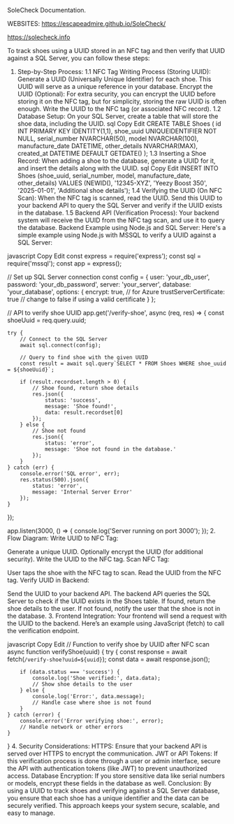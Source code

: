 SoleCheck Documentation.

WEBSITES:
https://escapeadmire.github.io/SoleCheck/

https://solecheck.info

To track shoes using a UUID stored in an NFC tag and then verify that UUID against a SQL Server, you can follow these steps:

1. Step-by-Step Process:
1.1 NFC Tag Writing Process (Storing UUID):
Generate a UUID (Universally Unique Identifier) for each shoe. This UUID will serve as a unique reference in your database.
Encrypt the UUID (Optional): For extra security, you can encrypt the UUID before storing it on the NFC tag, but for simplicity, storing the raw UUID is often enough.
Write the UUID to the NFC tag (or associated NFC record).
1.2 Database Setup:
On your SQL Server, create a table that will store the shoe data, including the UUID.
sql
Copy
Edit
CREATE TABLE Shoes (
    id INT PRIMARY KEY IDENTITY(1,1),
    shoe_uuid UNIQUEIDENTIFIER NOT NULL,
    serial_number NVARCHAR(50),
    model NVARCHAR(100),
    manufacture_date DATETIME,
    other_details NVARCHAR(MAX),
    created_at DATETIME DEFAULT GETDATE()
);
1.3 Inserting a Shoe Record:
When adding a shoe to the database, generate a UUID for it, and insert the details along with the UUID.
sql
Copy
Edit
INSERT INTO Shoes (shoe_uuid, serial_number, model, manufacture_date, other_details)
VALUES (NEWID(), '12345-XYZ', 'Yeezy Boost 350', '2025-01-01', 'Additional shoe details');
1.4 Verifying the UUID (On NFC Scan):
When the NFC tag is scanned, read the UUID.
Send this UUID to your backend API to query the SQL Server and verify if the UUID exists in the database.
1.5 Backend API (Verification Process):
Your backend system will receive the UUID from the NFC tag scan, and use it to query the database.
Backend Example using Node.js and SQL Server:
Here's a simple example using Node.js with MSSQL to verify a UUID against a SQL Server:

javascript
Copy
Edit
const express = require('express');
const sql = require('mssql');
const app = express();

// Set up SQL Server connection
const config = {
    user: 'your_db_user',
    password: 'your_db_password',
    server: 'your_server',
    database: 'your_database',
    options: {
        encrypt: true, // for Azure
        trustServerCertificate: true // change to false if using a valid certificate
    }
};

// API to verify shoe UUID
app.get('/verify-shoe', async (req, res) => {
    const shoeUuid = req.query.uuid;

    try {
        // Connect to the SQL Server
        await sql.connect(config);

        // Query to find shoe with the given UUID
        const result = await sql.query`SELECT * FROM Shoes WHERE shoe_uuid = ${shoeUuid}`;

        if (result.recordset.length > 0) {
            // Shoe found, return shoe details
            res.json({
                status: 'success',
                message: 'Shoe found!',
                data: result.recordset[0]
            });
        } else {
            // Shoe not found
            res.json({
                status: 'error',
                message: 'Shoe not found in the database.'
            });
        }
    } catch (err) {
        console.error('SQL error', err);
        res.status(500).json({
            status: 'error',
            message: 'Internal Server Error'
        });
    }
});

app.listen(3000, () => {
    console.log('Server running on port 3000');
});
2. Flow Diagram:
Write UUID to NFC Tag:

Generate a unique UUID.
Optionally encrypt the UUID (for additional security).
Write the UUID to the NFC tag.
Scan NFC Tag:

User taps the shoe with the NFC tag to scan.
Read the UUID from the NFC tag.
Verify UUID in Backend:

Send the UUID to your backend API.
The backend API queries the SQL Server to check if the UUID exists in the Shoes table.
If found, return the shoe details to the user.
If not found, notify the user that the shoe is not in the database.
3. Frontend Integration:
Your frontend will send a request with the UUID to the backend. Here’s an example using JavaScript (fetch) to call the verification endpoint.

javascript
Copy
Edit
// Function to verify shoe by UUID after NFC scan
async function verifyShoe(uuid) {
    try {
        const response = await fetch(`/verify-shoe?uuid=${uuid}`);
        const data = await response.json();

        if (data.status === 'success') {
            console.log('Shoe verified:', data.data);
            // Show shoe details to the user
        } else {
            console.log('Error:', data.message);
            // Handle case where shoe is not found
        }
    } catch (error) {
        console.error('Error verifying shoe:', error);
        // Handle network or other errors
    }
}
4. Security Considerations:
HTTPS: Ensure that your backend API is served over HTTPS to encrypt the communication.
JWT or API Tokens: If this verification process is done through a user or admin interface, secure the API with authentication tokens (like JWT) to prevent unauthorized access.
Database Encryption: If you store sensitive data like serial numbers or models, encrypt these fields in the database as well.
Conclusion:
By using a UUID to track shoes and verifying against a SQL Server database, you ensure that each shoe has a unique identifier and the data can be securely verified. This approach keeps your system secure, scalable, and easy to manage.